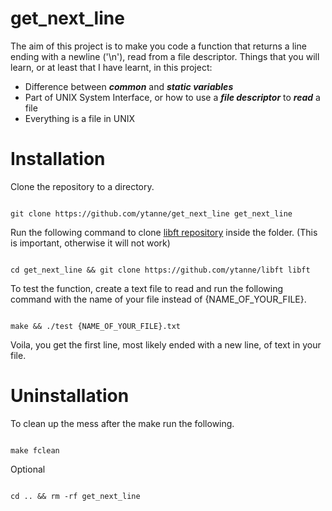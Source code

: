 # get_next_line

The aim of this project is to make you code a function that returns a line ending with a newline ('\n'), read from a file descriptor.
Things that you will learn, or at least that I have learnt, in this project:
  - Difference between __*common*__ and __*static variables*__
  - Part of UNIX System Interface, or how to use a __*file descriptor*__ to __*read*__ a file
  - Everything is a file in UNIX

# Installation

Clone the repository to a directory.

```

git clone https://github.com/ytanne/get_next_line get_next_line

```
Run the following command to clone [libft repository](https://github.com/ytanne/libft) inside the folder.
(This is important, otherwise it will not work)

```

cd get_next_line && git clone https://github.com/ytanne/libft libft

```

To test the function, create a text file to read and run the following command with the name of your file instead of {NAME\_OF\_YOUR\_FILE}.

```

make && ./test {NAME_OF_YOUR_FILE}.txt

```

Voila, you get the first line, most likely ended with a new line, of text in your file.

# Uninstallation

To clean up the mess after the make run the following.

```

make fclean

```

Optional

```

cd .. && rm -rf get_next_line

```
